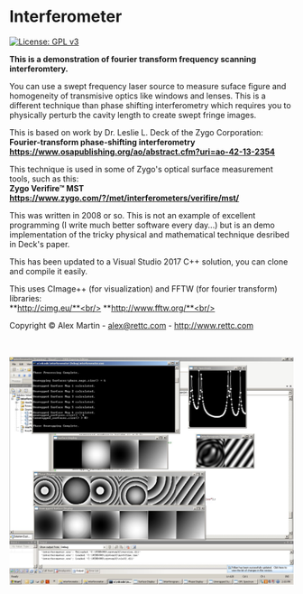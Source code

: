 # Interferometer

[![License: GPL v3](https://img.shields.io/badge/License-GPLv3-blue.svg)](https://www.gnu.org/licenses/gpl-3.0)

**This is a demonstration of fourier transform frequency scanning interferomtery.**

You can use a swept frequency laser source to measure suface figure and homogeneity of transmisive optics like windows and lenses. This is a different technique than phase shifting interferometry which requires you to physically perturb the cavity length to create swept fringe images.

This is based on work by Dr. Leslie L. Deck of the Zygo Corporation:<br/>
**Fourier-transform phase-shifting interferometry**<br/>
**https://www.osapublishing.org/ao/abstract.cfm?uri=ao-42-13-2354<br/>**

This technique is used in some of Zygo's optical surface measurement tools, such as this:<br/>
**Zygo Verifire™ MST**<br/>
**https://www.zygo.com/?/met/interferometers/verifire/mst/<br/>**

This was written in 2008 or so. This is not an example of excellent programming (I write much better software every day...) but is an demo implementation of the tricky physical and mathematical technique desribed in Deck's paper.<br/>

This has been updated to a Visual Studio 2017 C++ solution, you can clone and compile it easily.<br/>

This uses CImage++ (for visualization) and FFTW (for fourier transform) libraries:<br/>
**http://cimg.eu/**<br/>
**http://www.fftw.org/**<br/>

Copyright © Alex Martin - alex@rettc.com - http://www.rettc.com<br/><br/><br/>

![image](https://raw.githubusercontent.com/mrlucretius/Interferometer/master/interferometer-with-unwrapping.jpg "Interferometer in Action")
